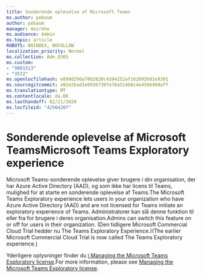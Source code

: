 ```yaml
---
title: Sonderende oplevelse af Microsoft Teams
ms.author: pebaum
author: pebaum
manager: mnirkhe
ms.audience: Admin
ms.topic: article
ROBOTS: NOINDEX, NOFOLLOW
localization_priority: Normal
ms.collection: Adm_O365
ms.custom:
- "9001513"
- "3572"
ms.openlocfilehash: e899d29da78b2820c4384252af162092b81e9391
ms.sourcegitcommit: a92e2bad1e89367307e78a514b8c4e456640daff
ms.translationtype: MT
ms.contentlocale: da-DK
ms.lasthandoff: 02/21/2020
ms.locfileid: "42564207"
---
```

# <a name="microsoft-teams-exploratory-experience"></a><span data-ttu-id="a9287-102">Sonderende oplevelse af Microsoft Teams</span><span class="sxs-lookup"><span data-stu-id="a9287-102">Microsoft Teams Exploratory experience</span></span>

<span data-ttu-id="a9287-103">Microsoft Teams-sonderende oplevelse giver brugere i din organisation, der har Azure Active Directory (AAD), og som ikke har licens til Teams, mulighed for at starte en sonderende oplevelse af Teams.</span><span class="sxs-lookup"><span data-stu-id="a9287-103">The Microsoft Teams Exploratory experience lets users in your organization who have Azure Active Directory (AAD) and are not licensed for Teams initiate an exploratory experience of Teams.</span></span> <span data-ttu-id="a9287-104">Administratorer kan slå denne funktion til eller fra for brugere i deres organisation.</span><span class="sxs-lookup"><span data-stu-id="a9287-104">Admins can switch this feature on or off for users in their organization.</span></span> <span data-ttu-id="a9287-105">(Den tidligere Microsoft Commercial Cloud Trial hedder nu The Teams Exploratory Experience.)</span><span class="sxs-lookup"><span data-stu-id="a9287-105">(The earlier Microsoft Commercial Cloud Trial is now called The Teams Exploratory experience.)</span></span>

<span data-ttu-id="a9287-106">Yderligere oplysninger finder du [i Managing the Microsoft Teams Exploratory license](https://docs.microsoft.com/microsoftteams/teams-exploratory/).</span><span class="sxs-lookup"><span data-stu-id="a9287-106">For more information, please see [Managing the Microsoft Teams Exploratory license](https://docs.microsoft.com/microsoftteams/teams-exploratory/).</span></span>

